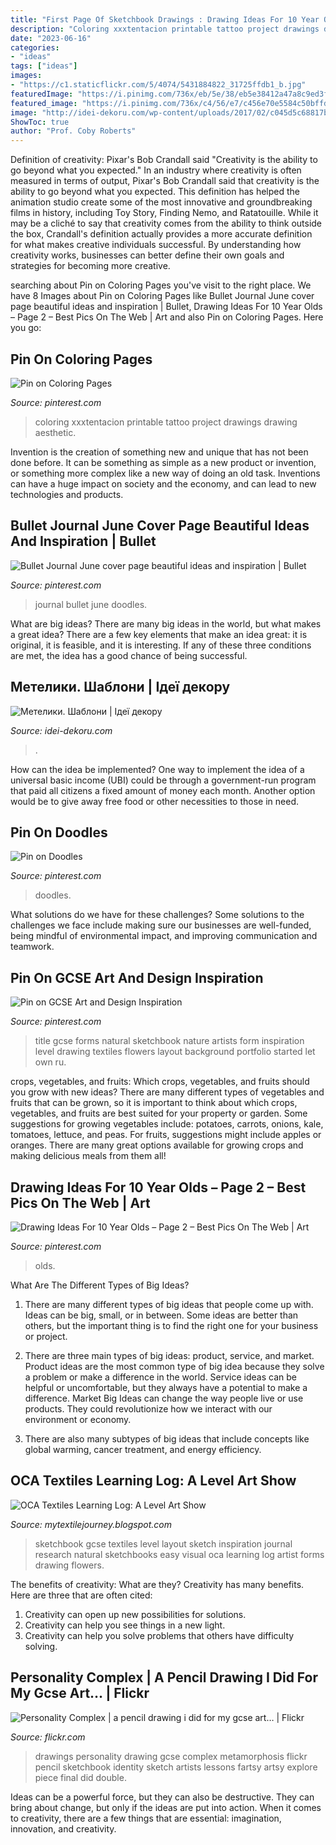 ```yaml
---
title: "First Page Of Sketchbook Drawings : Drawing Ideas For 10 Year Olds – Page 2 – Best Pics On The Web"
description: "Coloring xxxtentacion printable tattoo project drawings drawing aesthetic"
date: "2023-06-16"
categories:
- "ideas"
tags: ["ideas"]
images:
- "https://c1.staticflickr.com/5/4074/5431884822_31725ffdb1_b.jpg"
featuredImage: "https://i.pinimg.com/736x/eb/5e/38/eb5e38412a47a8c9ed3fe767bc2d1919.jpg"
featured_image: "https://i.pinimg.com/736x/c4/56/e7/c456e70e5584c50bffd0b23492c2934e.jpg"
image: "http://idei-dekoru.com/wp-content/uploads/2017/02/c045d5c68817be91fe678514df9a57be.jpg"
ShowToc: true
author: "Prof. Coby Roberts"
---
```



Definition of creativity: Pixar's Bob Crandall said "Creativity is the ability to go beyond what you expected."
In an industry where creativity is often measured in terms of output, Pixar's Bob Crandall said that creativity is the ability to go beyond what you expected. This definition has helped the animation studio create some of the most innovative and groundbreaking films in history, including Toy Story, Finding Nemo, and Ratatouille.
While it may be a cliché to say that creativity comes from the ability to think outside the box, Crandall's definition actually provides a more accurate definition for what makes creative individuals successful. By understanding how creativity works, businesses can better define their own goals and strategies for becoming more creative.

	

		
searching about Pin on Coloring Pages you've visit to the right place. We have 8 Images about Pin on Coloring Pages like Bullet Journal June cover page beautiful ideas and inspiration | Bullet, Drawing Ideas For 10 Year Olds – Page 2 – Best Pics On The Web | Art and also Pin on Coloring Pages. Here you go:
		
    
## Pin On Coloring Pages

<img loading=lazy src="https://i.pinimg.com/736x/3a/60/4d/3a604d33baea516811070d47b488de9a.jpg" onerror="this.onerror=null;this.src='https://tse1.mm.bing.net/th?id=OIP.W-EHi6pv0Tl0PaGxY-iTmQHaMu&amp;pid=15.1';" alt="Pin on Coloring Pages">

_Source: pinterest.com_

>coloring xxxtentacion printable tattoo project drawings drawing aesthetic. 

	

Invention is the creation of something new and unique that has not been done before. It can be something as simple as a new product or invention, or something more complex like a new way of doing an old task. Inventions can have a huge impact on society and the economy, and can lead to new technologies and products.

    
## Bullet Journal June Cover Page Beautiful Ideas And Inspiration | Bullet

<img loading=lazy src="https://i.pinimg.com/736x/c4/56/e7/c456e70e5584c50bffd0b23492c2934e.jpg" onerror="this.onerror=null;this.src='https://tse2.mm.bing.net/th?id=OIP.KIiUf_4cNelJa6dQhdHqvAHaJ3&amp;pid=15.1';" alt="Bullet Journal June cover page beautiful ideas and inspiration | Bullet">

_Source: pinterest.com_

>journal bullet june doodles. 

	

What are big ideas?
There are many big ideas in the world, but what makes a great idea? There are a few key elements that make an idea great: it is original, it is feasible, and it is interesting. If any of these three conditions are met, the idea has a good chance of being successful.

    
## Метелики. Шаблони | Ідеї декору

<img loading=lazy src="http://idei-dekoru.com/wp-content/uploads/2017/02/c045d5c68817be91fe678514df9a57be.jpg" onerror="this.onerror=null;this.src='https://tse4.mm.bing.net/th?id=OIP.afd3OlWhHQRiTpCoi5s6xgHaJk&amp;pid=15.1';" alt="Метелики. Шаблони | Ідеї декору">

_Source: idei-dekoru.com_

>. 

	

How can the idea be implemented?
One way to implement the idea of a universal basic income (UBI) could be through a government-run program that paid all citizens a fixed amount of money each month. Another option would be to give away free food or other necessities to those in need.

    
## Pin On Doodles

<img loading=lazy src="https://i.pinimg.com/736x/3e/cf/00/3ecf00cd9a2c5f3840446381570975b6.jpg" onerror="this.onerror=null;this.src='https://tse4.mm.bing.net/th?id=OIP.9KBrcRgrV2ZYXJ2UpD7lrAHaJ3&amp;pid=15.1';" alt="Pin on Doodles">

_Source: pinterest.com_

>doodles. 

	

What solutions do we have for these challenges?
Some solutions to the challenges we face include making sure our businesses are well-funded, being mindful of environmental impact, and improving communication and teamwork.

    
## Pin On GCSE Art And Design Inspiration

<img loading=lazy src="https://i.pinimg.com/736x/3c/d7/fd/3cd7fdd84606456a80e60d3a25781b98.jpg" onerror="this.onerror=null;this.src='https://tse2.mm.bing.net/th?id=OIP.2_O1e-3iN0mkqlcS2WZFZAHaNJ&amp;pid=15.1';" alt="Pin on GCSE Art and Design Inspiration">

_Source: pinterest.com_

>title gcse forms natural sketchbook nature artists form inspiration level drawing textiles flowers layout background portfolio started let own ru. 

	

crops, vegetables, and fruits: Which crops, vegetables, and fruits should you grow with new ideas?
There are many different types of vegetables and fruits that can be grown, so it is important to think about which crops, vegetables, and fruits are best suited for your property or garden. Some suggestions for growing vegetables include: potatoes, carrots, onions, kale, tomatoes, lettuce, and peas. For fruits, suggestions might include apples or oranges. There are many great options available for growing crops and making delicious meals from them all!

    
## Drawing Ideas For 10 Year Olds – Page 2 – Best Pics On The Web | Art

<img loading=lazy src="https://i.pinimg.com/736x/eb/5e/38/eb5e38412a47a8c9ed3fe767bc2d1919.jpg" onerror="this.onerror=null;this.src='https://tse1.mm.bing.net/th?id=OIP.qgOcC3p7Q8c6WY-5jGhsSQHaJ8&amp;pid=15.1';" alt="Drawing Ideas For 10 Year Olds – Page 2 – Best Pics On The Web | Art">

_Source: pinterest.com_

>olds. 

	

What Are The Different Types of Big Ideas?
1. There are many different types of big ideas that people come up with. Ideas can be big, small, or in between. Some ideas are better than others, but the important thing is to find the right one for your business or project.
2. There are three main types of big ideas: product, service, and market. Product ideas are the most common type of big idea because they solve a problem or make a difference in the world. Service ideas can be helpful or uncomfortable, but they always have a potential to make a difference. Market Big Ideas can change the way people live or use products. They could revolutionize how we interact with our environment or economy.

3. There are also many subtypes of big ideas that include concepts like global warming, cancer treatment, and energy efficiency.

    
## OCA Textiles Learning Log: A Level Art Show

<img loading=lazy src="http://3.bp.blogspot.com/-XN6nspUYAHQ/UPKiFDiugbI/AAAAAAAABD4/kpOzMpBtUc0/s1600/Picture1.jpg" onerror="this.onerror=null;this.src='https://tse1.mm.bing.net/th?id=OIP.vkQRYwzqSKLCaH48BL3ZvgHaLE&amp;pid=15.1';" alt="OCA Textiles Learning Log: A Level Art Show">

_Source: mytextilejourney.blogspot.com_

>sketchbook gcse textiles level layout sketch inspiration journal research natural sketchbooks easy visual oca learning log artist forms drawing flowers. 

	

The benefits of creativity: What are they?
Creativity has many benefits. Here are three that are often cited: 
1) Creativity can open up new possibilities for solutions. 
2) Creativity can help you see things in a new light. 
3) Creativity can help you solve problems that others have difficulty solving.

    
## Personality Complex | A Pencil Drawing I Did For My Gcse Art… | Flickr

<img loading=lazy src="https://c1.staticflickr.com/5/4074/5431884822_31725ffdb1_b.jpg" onerror="this.onerror=null;this.src='https://tse1.mm.bing.net/th?id=OIP.BwSxkx-Eccy-42gYSaXGaQHaHa&amp;pid=15.1';" alt="Personality Complex | a pencil drawing i did for my gcse art… | Flickr">

_Source: flickr.com_

>drawings personality drawing gcse complex metamorphosis flickr pencil sketchbook identity sketch artists lessons fartsy artsy explore piece final did double. 

	

Ideas can be a powerful force, but they can also be destructive. They can bring about change, but only if the ideas are put into action. When it comes to creativity, there are a few things that are essential: imagination, innovation, and creativity.

